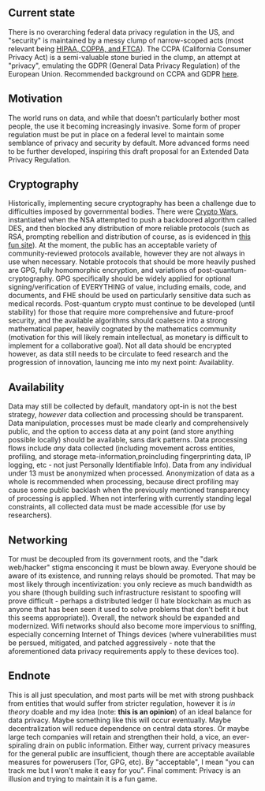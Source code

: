 ## Current state
There is no overarching federal data privacy regulation in the US, and "security" is maintained by a messy clump of narrow-scoped acts (most relevant being [HIPAA, COPPA, and FTCA](federal_privacy_acts.html)). The CCPA (California Consumer Privacy Act) is a semi-valuable stone buried in the clump, an attempt at "privacy", emulating the GDPR (General Data Privacy Regulation) of the European Union. Recommended background on CCPA and GDPR [here](ccpa_and_gdpr.html).

## Motivation
The world runs on data, and while that doesn't particularly bother most people, the use it becoming increasingly invasive. Some form of proper regulation must be put in place on a federal level to maintain some semblance of privacy and security by default. More advanced forms need to be further developed, inspiring this draft proposal for an Extended Data Privacy Regulation.

## Cryptography
Historically, implementing secure cryptography has been a challenge due to difficulties imposed by governmental bodies. There were [Crypto Wars](https://en.wikipedia.org/wiki/Crypto_Wars), instantiated when the NSA attempted to push a backdoored algorithm called DES, and then blocked any distribution of more reliable protocols (such as RSA, prompting rebellion and distribution of course, as is evidenced in [this fun site](http://online.offshore.com.ai/arms-trafficker/)). At the moment, the public has an acceptable variety of community-reviewed protocols available, however they are not always in use when necessary. Notable protocols that should be more heavily pushed are GPG, fully homomorphic encryption, and variations of post-quantum-cryptography. GPG specifically should be widely applied for optional signing/verification of EVERYTHING of value, including emails, code, and documents, and FHE should be used on particularly sensitive data such as medical records. Post-quantum crypto must continue to be developed (until stability) for those that require more comprehensive and future-proof security, and the available algorithms should coalesce into a strong mathematical paper, heavily cognated by the mathematics community (motivation for this will likely remain intellectual, as monetary is difficult to implement for a collaborative goal). Not all data should be encrypted however, as data still needs to be circulate to feed research and the progression of innovation, launcing me into my next point: Availablity.

## Availability
Data may still be collected by default, mandatory opt-in is not the best strategy, *however* data collection and processing should be transparent. Data manipulation, processes must be made clearly and comprehensively public, and the option to access data at any point (and store anything possible locally) should be available, sans dark patterns. Data processing flows include *any* data collected (including movement across entities, profiling, and storage meta-information,proincluding fingerprinting data, IP logging, etc - not just Personally Identifiable Info). Data from any individual under 13 must be anonymized when processed. Anonymization of data as a whole is recommended when processing, because direct profiling may cause some public backlash when the previously mentioned transparency of processing is applied. When not interfering with currently standing legal constraints, all collected data must be made accessible (for use by researchers).

## Networking
Tor must be decoupled from its government roots, and the "dark web/hacker" stigma ensconcing it must be blown away. Everyone should be aware of its existence, and running relays should be promoted. That may be most likely through incentivization: you only recieve as much bandwidth as you share (though building such infrastructure resistant to spoofing will prove difficult - perhaps a distributed ledger (I hate blockchain as much as anyone that has been seen it used to solve problems that don't befit it but this seems appropriate)). Overall, the network should be expanded and modernized. Wifi networks should also become more impervious to sniffing, especially concerning Internet of Things devices (where vulnerabilities must be persued, mitigated, and patched aggressively - note that the aforementioned data privacy requirements apply to these devices too).

## Endnote
This is all just speculation, and most parts will be met with strong pushback from entities that would suffer from stricter regulation, however it is *in theory* doable and my idea (note: **this is an opinion**) of an ideal balance for data privacy. Maybe something like this will occur eventually. Maybe decentralization will reduce dependence on central data stores. Or maybe large tech companies will retain and strengthen their hold, a vice, an ever-spiraling drain on public information. Either way, current privacy measures for the general public are insufficient, though there are acceptable available measures for powerusers (Tor, GPG, etc). By "acceptable", I mean "you can track me but I won't make it easy for you". Final comment: Privacy is an illusion and trying to maintain it is a fun game. 
